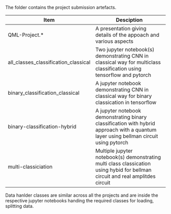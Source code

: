 The folder contains the project submission artefacts.

|Item|Desciption|
|-|-|
|QML-Project.*|A presentation giving details of the appoach and various aspects|
|all_classes_classification_classical|Two jupyter notebook(s) demonstrating CNN in classical way for multiclass classification using tensorflow and pytorch|
|binary_classification_classical| A jupyter notebook demonstrating CNN in classical way for binary classication in tensorflow |
|binary-classification-hybrid| A jupyter notebook demonstrating binary classification with hybrid approach with a quantum layer using bellman circuit using pytorch|
|multi-classiciation| Multiple jupyter notebook(s) demonstrating multi class classication using hybid for bellman circuit and real amplitdes circuit|

Data hanlder classes are similar across all the projects and are inside the respective jupyter notebooks handing the required classes for loading, splitting data.